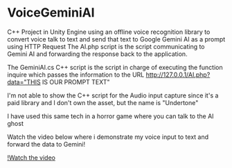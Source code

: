 # VoiceGeminiAI
C++ Project in Unity Engine using an offline voice recognition library to convert voice talk to text and send that text to Google Gemini AI as a prompt using HTTP Request
The AI.php script is the script communicating to Gemini AI and forwarding the response back to the application.

The GeminiAI.cs C++ script is the script in charge of executing the function inquire which passes the information to the URL http://127.0.0.1/AI.php?data="THIS IS OUR PROMPT TEXT"

I'm not able to show the C++ script for the Audio input capture since it's a paid library and I don't own the asset, but the name is "Undertone"

I have used this same tech in a horror game where you can talk to the AI ghost

Watch the video below where i demonstrate my voice input to text and forward the data to Gemini!

[!Watch the video](https://youtu.be/RLOWIt4KLSQ)
